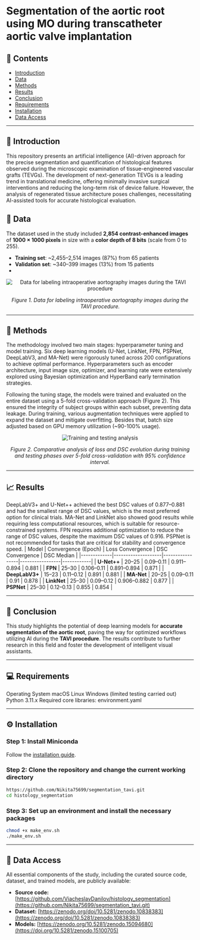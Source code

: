 # Segmentation of the aortic root using MO during transcatheter aortic valve implantation

## 📖 Contents
- [Introduction](#-introduction)  
- [Data](#-data)  
- [Methods](#-methods)  
- [Results](#-results)  
- [Conclusion](#-conclusion)  
- [Requirements](#-requirements)  
- [Installation](#-installation)  
- [Data Access](#-data-access)  

---

## 🎯 Introduction
This repository presents an artificial intelligence (AI)-driven approach for the precise segmentation and quantification of histological features observed during the microscopic examination of tissue-engineered vascular grafts (TEVGs). The development of next-generation TEVGs is a leading trend in translational medicine, offering minimally invasive surgical interventions and reducing the long-term risk of device failure. However, the analysis of regenerated tissue architecture poses challenges, necessitating AI-assisted tools for accurate histological evaluation.

## 📁 Data
The dataset used in the study included **2,854 contrast-enhanced images** of **1000 × 1000 pixels** in size with a **color depth of 8 bits** (scale from 0 to 255).  

- **Training set**: ~2,455–2,514 images (87%) from 65 patients  
- **Validation set**: ~340–399 images (13%) from 15 patients
- 
<p align="center">
  <img src="https://github.com/user-attachments/assets/7b6db0bc-c903-40e0-bece-bbc7d8f74a1c" " alt="Data for labeling intraoperative aortography images during the TAVI procedure">
</p> 
<p align="center">   
 <em>Figure 1. Data for labeling intraoperative aortography images during the TAVI procedure.</em>  
</p> 

---

## 🔬 Methods
The methodology involved two main stages: hyperparameter tuning and model training. Six deep learning models (U-Net, LinkNet, FPN, PSPNet, DeepLabV3, and MA-Net) were rigorously tuned across 200 configurations to achieve optimal performance. Hyperparameters such as encoder architecture, input image size, optimizer, and learning rate were extensively explored using Bayesian optimization and HyperBand early termination strategies.

Following the tuning stage, the models were trained and evaluated on the entire dataset using a 5-fold cross-validation approach (Figure 2). This ensured the integrity of subject groups within each subset, preventing data leakage. During training, various augmentation techniques were applied to expand the dataset and mitigate overfitting. Besides that, batch size adjusted based on GPU memory utilization (~90-100% usage).

<p align="center">
  <img src="https://github.com/user-attachments/assets/51529040-0ab9-40da-9104-acd92b5055a0" alt="Training and testing analysis">
</p>  

<p align="center">
  <em>Figure 2. Comparative analysis of loss and DSC evolution during training and testing phases over 5-fold cross-validation with 95% confidence interval.</em>
</p> 

---

## 📈 Results
DeepLabV3+ and U-Net++ achieved the best DSC values ​​of 0.877–0.881 and had the smallest range of DSC values, which is the most preferred option for clinical trials.
MA-Net and LinkNet also showed good results while requiring less computational resources, which is suitable for resource-constrained systems.
FPN requires additional optimization to reduce the range of DSC values, despite the maximum DSC values ​​of 0.916.
PSPNet is not recommended for tasks that are critical for stability and convergence speed.
| Model        | Convergence (Epoch) | Loss Convergence | DSC Convergence  | DSC Median |
|-------------|--------------------|-----------------|-----------------|------------|
| **U-Net++**    | 20–25              | 0.09–0.11       | 0.911–0.894      | 0.881      |
| **FPN**       | 25–30              | 0.106–0.11      | 0.891–0.894      | 0.871      |
| **DeepLabV3+** | 15–23              | 0.11–0.12       | 0.891            | 0.881      |
| **MA-Net**     | 20–25              | 0.09–0.11       | 0.91             | 0.878      |
| **LinkNet**    | 25–30              | 0.09–0.12       | 0.906–0.882      | 0.877      |
| **PSPNet**     | 25–30              | 0.12–0.13       | 0.855            | 0.854      |

---

## 🏁 Conclusion  
This study highlights the potential of deep learning models for **accurate segmentation of the aortic root**, paving the way for optimized workflows utilizing AI during the **TAVI procedure**. The results contribute to further research in this field and foster the development of intelligent visual assistants.  

---

## 💻 Requirements
Operating System
 macOS
 Linux
 Windows (limited testing carried out)
Python 3.11.x
Required core libraries: environment.yaml

---

## ⚙ Installation
### Step 1: Install Miniconda  
Follow the [installation guide](https://docs.conda.io/projects/miniconda/en/latest/index.html#quick-command-line-install).  

### Step 2: Clone the repository and change the current working directory
``` bash
https://github.com/Nikita75699/segmentation_tavi.git
cd histology_segmentation
```
### Step 3: Set up an environment and install the necessary packages
``` bash
chmod +x make_env.sh
./make_env.sh
```
---

## 🔐 Data Access
All essential components of the study, including the curated source code, dataset, and trained models, are publicly available:

- **Source code:** [https://github.com/ViacheslavDanilov/histology_segmentation](https://github.com/Nikita75699/segmentation_tavi.git)
- **Dataset:** [https://zenodo.org/doi/10.5281/zenodo.10838383](https://zenodo.org/doi/10.5281/zenodo.10838383)
- **Models:** [https://zenodo.org/10.5281/zenodo.15094680](https://doi.org/10.5281/zenodo.15100705)
